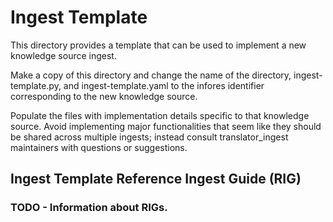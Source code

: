 # Ingest Template 

This directory provides a template that can be used to implement a new knowledge source ingest. 

Make a copy of this directory and change the name of the directory, ingest-template.py, and ingest-template.yaml to the infores identifier corresponding to the new knowledge source. 

Populate the files with implementation details specific to that knowledge source. Avoid implementing major functionalities that seem like they should be shared across multiple ingests; instead consult translator_ingest maintainers with questions or suggestions.

## Ingest Template Reference Ingest Guide (RIG)

### TODO - Information about RIGs.

